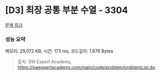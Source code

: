 # [D3] 최장 공통 부분 수열 - 3304 

[문제 링크](https://swexpertacademy.com/main/code/problem/problemDetail.do?contestProbId=AWBOHEx66kIDFAWr) 

### 성능 요약

메모리: 29,072 KB, 시간: 173 ms, 코드길이: 1,676 Bytes



> 출처: SW Expert Academy, https://swexpertacademy.com/main/code/problem/problemList.do